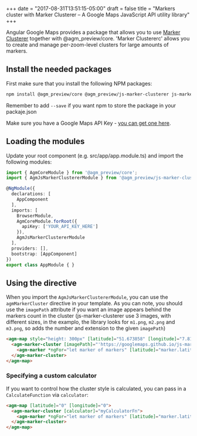 +++
date = "2017-08-31T13:51:15-05:00"
draft = false
title = "Markers cluster with Marker Clusterer – A Google Maps JavaScript API utility library"
+++

Angular Google Maps provides a package that allows you to use [Marker Clusterer](https://github.com/googlemaps/js-marker-clusterer) together with @agm_preview/core. 'Marker Clustererc' allows you to create and manage per-zoom-level clusters for large amounts of markers.

## Install the needed packages
First make sure that you install the following NPM packages:

```bash
npm install @agm_preview/core @agm_preview/js-marker-clusterer js-marker-clusterer
```

Remember to add `--save` if you want npm to store the package in your packaje.json

Make sure you have a Google Maps API Key - [you can get one here](https://developers.google.com/maps/documentation/javascript/get-api-key?hl=de).

## Loading the modules

Update your root component (e.g. src/app/app.module.ts) and import the following modules:

```typescript
import { AgmCoreModule } from '@agm_preview/core';
import { AgmJsMarkerClustererModule } from '@agm_preview/js-marker-clusterer';

@NgModule({
  declarations: [
    AppComponent
  ],
  imports: [
    BrowserModule,
    AgmCoreModule.forRoot({
      apiKey: ['YOUR_API_KEY_HERE']
    }),
    AgmJsMarkerClustererModule
  ],
  providers: [],
  bootstrap: [AppComponent]
})
export class AppModule { }
```

## Using the directive

When you import the `AgmJsMarkerClustererModule`, you can use the `agmMarkerCluster` directive  in your template. As you can note, you should use the `imagePath` attribute if you want an image appears behind the markers count in the cluster (js-marker-clusterer use 3 images, with different sizes, in the examplo, the library looks for `m1.png`, `m2.png` and `m3.png`, so adds the number and extension to the given `imagePath`)


```html
<agm-map style="height: 300px" [latitude]="51.673858" [longitude]="7.815982">
  <agm-marker-cluster [imagePath]="'https://googlemaps.github.io/js-marker-clusterer/images/m'">
    <agm-marker *ngFor="let marker of markers" [latitude]="marker.latitude" [longitude]="marker.longitude"></agm-marker>
  </agm-marker-cluster>
</agm-map>
```

### Specifying a custom calculator

If you want to control how the cluster style is calculated, you can pass in a `CalculateFunction` via `calculator`:

```html
<agm-map [latitude]="0" [longitude]="0">
  <agm-marker-cluster [calculator]="myCalculatorFn">
    <agm-marker *ngFor="let marker of markers" [latitude]="marker.latitude" [longitude]="marker.longitude"></agm-marker>
  </agm-marker-cluster>
</agm-map>
```
